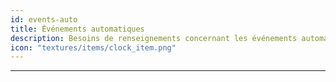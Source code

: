 ```yaml
---
id: events-auto
title: Événements automatiques
description: Besoins de renseignements concernant les événements automatiques ?
icon: "textures/items/clock_item.png"
---
```

___